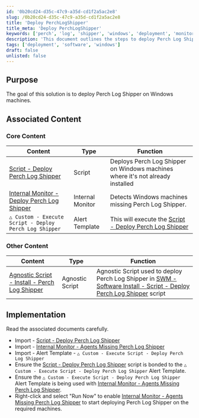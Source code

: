 ```yaml
---
id: '0b20cd24-d35c-47c9-a35d-cd1f2a5ac2e8'
slug: /0b20cd24-d35c-47c9-a35d-cd1f2a5ac2e8
title: 'Deploy PerchLogShipper'
title_meta: 'Deploy PerchLogShipper'
keywords: ['perch', 'log', 'shipper', 'windows', 'deployment', 'monitor']
description: 'This document outlines the steps to deploy Perch Log Shipper on Windows machines, detailing associated scripts and monitors needed for effective implementation.'
tags: ['deployment', 'software', 'windows']
draft: false
unlisted: false
---
```


## Purpose

The goal of this solution is to deploy Perch Log Shipper on Windows machines.

## Associated Content

### Core Content

| Content                                                                 | Type           | Function                                                                     |
|-------------------------------------------------------------------------|----------------|------------------------------------------------------------------------------|
| [Script - Deploy Perch Log Shipper](/docs/6587bacd-7587-466e-b31d-7291cf11a401) | Script         | Deploys Perch Log Shipper on Windows machines where it's not already installed |
| [Internal Monitor - Deploy Perch Log Shipper](/docs/bc410117-b7b7-4345-967c-965f15acdf07) | Internal Monitor | Detects Windows machines missing Perch Log Shipper.                          |
| `△ Custom - Execute Script - Deploy Perch Log Shipper`               | Alert Template  | This will execute the [Script - Deploy Perch Log Shipper](/docs/6587bacd-7587-466e-b31d-7291cf11a401) |

### Other Content

| Content                                                                 | Type           | Function                                                                                           |
|-------------------------------------------------------------------------|----------------|----------------------------------------------------------------------------------------------------|
| [Agnostic Script - Install - Perch Log Shipper](https://proval.itglue.com/DOC-5078775-14959900) | Agnostic Script | Agnostic Script used to deploy Perch Log Shipper in [SWM - Software Install - Script - Deploy Perch Log Shipper](/docs/6587bacd-7587-466e-b31d-7291cf11a401) script |

## Implementation

Read the associated documents carefully.

- Import - [Script - Deploy Perch Log Shipper](/docs/6587bacd-7587-466e-b31d-7291cf11a401)
- Import - [Internal Monitor - Agents Missing Perch Log Shipper](/docs/bc410117-b7b7-4345-967c-965f15acdf07)
- Import - Alert Template - `△ Custom - Execute Script - Deploy Perch Log Shipper`
- Ensure the [Script - Deploy Perch Log Shipper](/docs/6587bacd-7587-466e-b31d-7291cf11a401) script is bonded to the `△ Custom - Execute Script - Deploy Perch Log Shipper` Alert Template.
- Ensure the `△ Custom - Execute Script - Deploy Perch Log Shipper` Alert Template is being used with [Internal Monitor - Agents Missing Perch Log Shipper](/docs/bc410117-b7b7-4345-967c-965f15acdf07).
- Right-click and select "Run Now" to enable [Internal Monitor - Agents Missing Perch Log Shipper](/docs/bc410117-b7b7-4345-967c-965f15acdf07) to start deploying Perch Log Shipper on the required machines.



